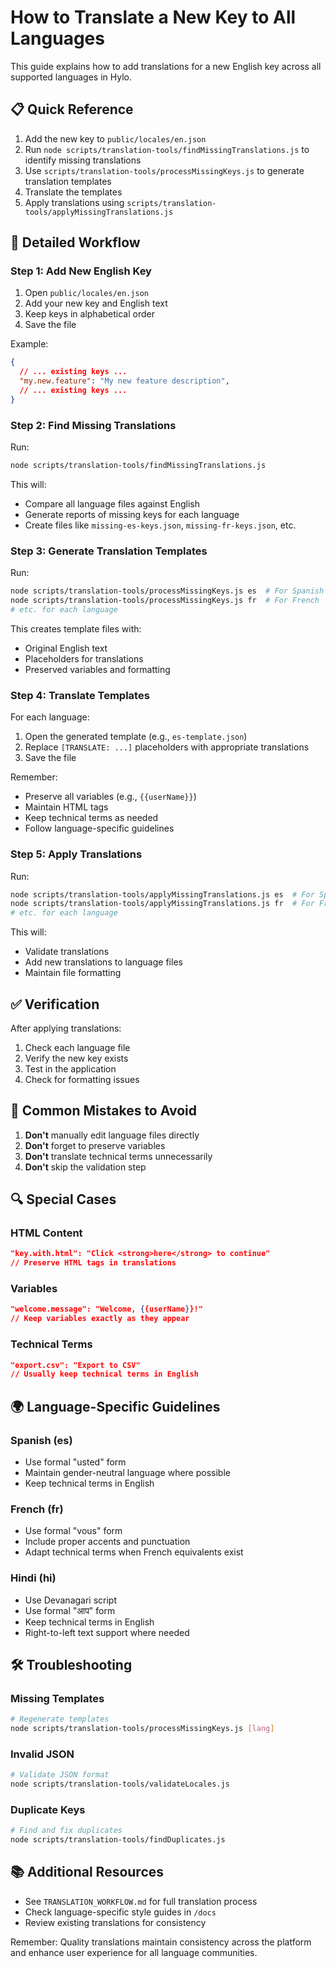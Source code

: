 # How to Translate a New Key to All Languages

This guide explains how to add translations for a new English key across all supported languages in Hylo.

## 📋 Quick Reference

1. Add the new key to `public/locales/en.json`
2. Run `node scripts/translation-tools/findMissingTranslations.js` to identify missing translations
3. Use `scripts/translation-tools/processMissingKeys.js` to generate translation templates
4. Translate the templates
5. Apply translations using `scripts/translation-tools/applyMissingTranslations.js`

## 🔄 Detailed Workflow

### Step 1: Add New English Key

1. Open `public/locales/en.json`
2. Add your new key and English text
3. Keep keys in alphabetical order
4. Save the file

Example:
```json
{
  // ... existing keys ...
  "my.new.feature": "My new feature description",
  // ... existing keys ...
}
```

### Step 2: Find Missing Translations

Run:
```bash
node scripts/translation-tools/findMissingTranslations.js
```

This will:
- Compare all language files against English
- Generate reports of missing keys for each language
- Create files like `missing-es-keys.json`, `missing-fr-keys.json`, etc.

### Step 3: Generate Translation Templates

Run:
```bash
node scripts/translation-tools/processMissingKeys.js es  # For Spanish
node scripts/translation-tools/processMissingKeys.js fr  # For French
# etc. for each language
```

This creates template files with:
- Original English text
- Placeholders for translations
- Preserved variables and formatting

### Step 4: Translate Templates

For each language:
1. Open the generated template (e.g., `es-template.json`)
2. Replace `[TRANSLATE: ...]` placeholders with appropriate translations
3. Save the file

Remember:
- Preserve all variables (e.g., `{{userName}}`)
- Maintain HTML tags
- Keep technical terms as needed
- Follow language-specific guidelines

### Step 5: Apply Translations

Run:
```bash
node scripts/translation-tools/applyMissingTranslations.js es  # For Spanish
node scripts/translation-tools/applyMissingTranslations.js fr  # For French
# etc. for each language
```

This will:
- Validate translations
- Add new translations to language files
- Maintain file formatting

## ✅ Verification

After applying translations:

1. Check each language file
2. Verify the new key exists
3. Test in the application
4. Check for formatting issues

## 🚫 Common Mistakes to Avoid

1. **Don't** manually edit language files directly
2. **Don't** forget to preserve variables
3. **Don't** translate technical terms unnecessarily
4. **Don't** skip the validation step

## 🔍 Special Cases

### HTML Content
```json
"key.with.html": "Click <strong>here</strong> to continue"
// Preserve HTML tags in translations
```

### Variables
```json
"welcome.message": "Welcome, {{userName}}!"
// Keep variables exactly as they appear
```

### Technical Terms
```json
"export.csv": "Export to CSV"
// Usually keep technical terms in English
```

## 🌍 Language-Specific Guidelines

### Spanish (es)
- Use formal "usted" form
- Maintain gender-neutral language where possible
- Keep technical terms in English

### French (fr)
- Use formal "vous" form
- Include proper accents and punctuation
- Adapt technical terms when French equivalents exist

### Hindi (hi)
- Use Devanagari script
- Use formal "आप" form
- Keep technical terms in English
- Right-to-left text support where needed

## 🛠 Troubleshooting

### Missing Templates
```bash
# Regenerate templates
node scripts/translation-tools/processMissingKeys.js [lang]
```

### Invalid JSON
```bash
# Validate JSON format
node scripts/translation-tools/validateLocales.js
```

### Duplicate Keys
```bash
# Find and fix duplicates
node scripts/translation-tools/findDuplicates.js
```

## 📚 Additional Resources

- See `TRANSLATION_WORKFLOW.md` for full translation process
- Check language-specific style guides in `/docs`
- Review existing translations for consistency

Remember: Quality translations maintain consistency across the platform and enhance user experience for all language communities. 